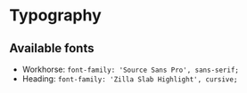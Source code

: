 # Typography

## Available fonts

* Workhorse: `font-family: 'Source Sans Pro', sans-serif;`
* Heading: `font-family: 'Zilla Slab Highlight', cursive;`